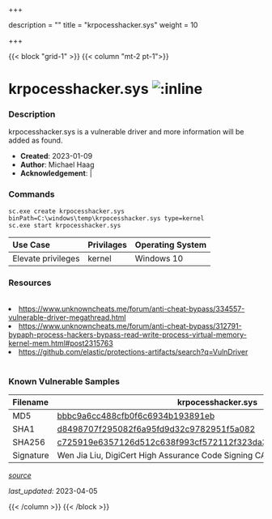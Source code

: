 +++

description = ""
title = "krpocesshacker.sys"
weight = 10

+++


{{< block "grid-1" >}}
{{< column "mt-2 pt-1">}}


# krpocesshacker.sys ![:inline](/images/twitter_verified.png) 


### Description

krpocesshacker.sys is a vulnerable driver and more information will be added as found.

- **Created**: 2023-01-09
- **Author**: Michael Haag
- **Acknowledgement**:  | [](https://twitter.com/)

### Commands

```
sc.exe create krpocesshacker.sys binPath=C:\windows\temp\krpocesshacker.sys type=kernel
sc.exe start krpocesshacker.sys
```

| Use Case | Privilages | Operating System | 
|:---- | ---- | ---- |
| Elevate privileges | kernel | Windows 10 |

### Resources
<br>
<li><a href="https://www.unknowncheats.me/forum/anti-cheat-bypass/334557-vulnerable-driver-megathread.html">https://www.unknowncheats.me/forum/anti-cheat-bypass/334557-vulnerable-driver-megathread.html</a></li>
<li><a href="https://www.unknowncheats.me/forum/anti-cheat-bypass/312791-bypaph-process-hackers-bypass-read-write-process-virtual-memory-kernel-mem.html#post2315763">https://www.unknowncheats.me/forum/anti-cheat-bypass/312791-bypaph-process-hackers-bypass-read-write-process-virtual-memory-kernel-mem.html#post2315763</a></li>
<li><a href="https://github.com/elastic/protections-artifacts/search?q=VulnDriver">https://github.com/elastic/protections-artifacts/search?q=VulnDriver</a></li>
<br>

### Known Vulnerable Samples

| Filename | krpocesshacker.sys |
|:---- | ---- | 
| MD5 | <a href="https://www.virustotal.com/gui/file/bbbc9a6cc488cfb0f6c6934b193891eb">bbbc9a6cc488cfb0f6c6934b193891eb</a> |
| SHA1 | <a href="https://www.virustotal.com/gui/file/d8498707f295082f6a95fd9d32c9782951f5a082">d8498707f295082f6a95fd9d32c9782951f5a082</a> |
| SHA256 | <a href="https://www.virustotal.com/gui/file/c725919e6357126d512c638f993cf572112f323da359645e4088f789eb4c7b8c">c725919e6357126d512c638f993cf572112f323da359645e4088f789eb4c7b8c</a> |
| Signature | Wen Jia Liu, DigiCert High Assurance Code Signing CA-1, DigiCert   |


[*source*](https://github.com/magicsword-io/LOLDrivers/tree/main/yaml/krpocesshacker.yaml)

*last_updated:* 2023-04-05








{{< /column >}}
{{< /block >}}

